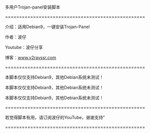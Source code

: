 多用户Trojan-panel安装脚本

==================================================

介绍：适用Debian9，一键安装Trojan-Panel

作者：波仔

Youtube：波仔分享

博客：www.v2rayssr.com

==================================================

本脚本仅仅支持Debian9，其他Debian系统未测试！

本脚本仅仅支持Debian9，其他Debian系统未测试！

本脚本仅仅支持Debian9，其他Debian系统未测试！

==================================================

若觉得脚本有用，请订阅波仔的YouTube，谢谢支持"

==================================================




